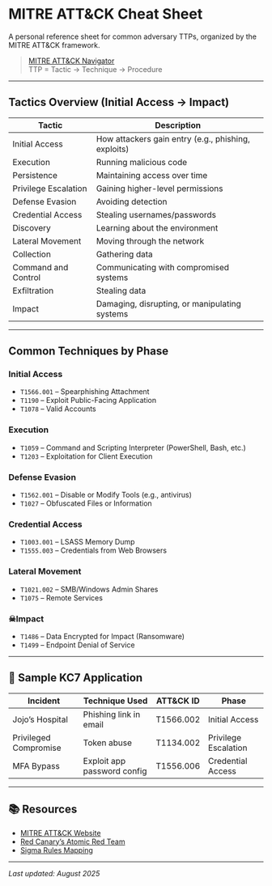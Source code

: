 # MITRE ATT&CK Cheat Sheet

A personal reference sheet for common adversary TTPs, organized by the MITRE ATT&CK framework.

> [MITRE ATT&CK Navigator](https://attack.mitre.org/)  
> TTP = Tactic → Technique → Procedure

---

## Tactics Overview (Initial Access → Impact)

| Tactic | Description |
|--------|-------------|
| Initial Access | How attackers gain entry (e.g., phishing, exploits) |
| Execution | Running malicious code |
| Persistence | Maintaining access over time |
| Privilege Escalation | Gaining higher-level permissions |
| Defense Evasion | Avoiding detection |
| Credential Access | Stealing usernames/passwords |
| Discovery | Learning about the environment |
| Lateral Movement | Moving through the network |
| Collection | Gathering data |
| Command and Control | Communicating with compromised systems |
| Exfiltration | Stealing data |
| Impact | Damaging, disrupting, or manipulating systems |

---

## Common Techniques by Phase

### Initial Access
- `T1566.001` – Spearphishing Attachment
- `T1190` – Exploit Public-Facing Application
- `T1078` – Valid Accounts

### Execution
- `T1059` – Command and Scripting Interpreter (PowerShell, Bash, etc.)
- `T1203` – Exploitation for Client Execution

### Defense Evasion
- `T1562.001` – Disable or Modify Tools (e.g., antivirus)
- `T1027` – Obfuscated Files or Information

### Credential Access
- `T1003.001` – LSASS Memory Dump
- `T1555.003` – Credentials from Web Browsers

### Lateral Movement
- `T1021.002` – SMB/Windows Admin Shares
- `T1075` – Remote Services

### ☠Impact
- `T1486` – Data Encrypted for Impact (Ransomware)
- `T1499` – Endpoint Denial of Service

---

## 🧪 Sample KC7 Application

| Incident | Technique Used | ATT&CK ID | Phase |
|---------|----------------|-----------|-------|
| Jojo’s Hospital | Phishing link in email | T1566.002 | Initial Access |
| Privileged Compromise | Token abuse | T1134.002 | Privilege Escalation |
| MFA Bypass | Exploit app password config | T1556.006 | Credential Access |

---

## 📚 Resources
- [MITRE ATT&CK Website](https://attack.mitre.org/)
- [Red Canary’s Atomic Red Team](https://atomicredteam.io/)
- [Sigma Rules Mapping](https://github.com/SigmaHQ/sigma)

---

_Last updated: August 2025_
